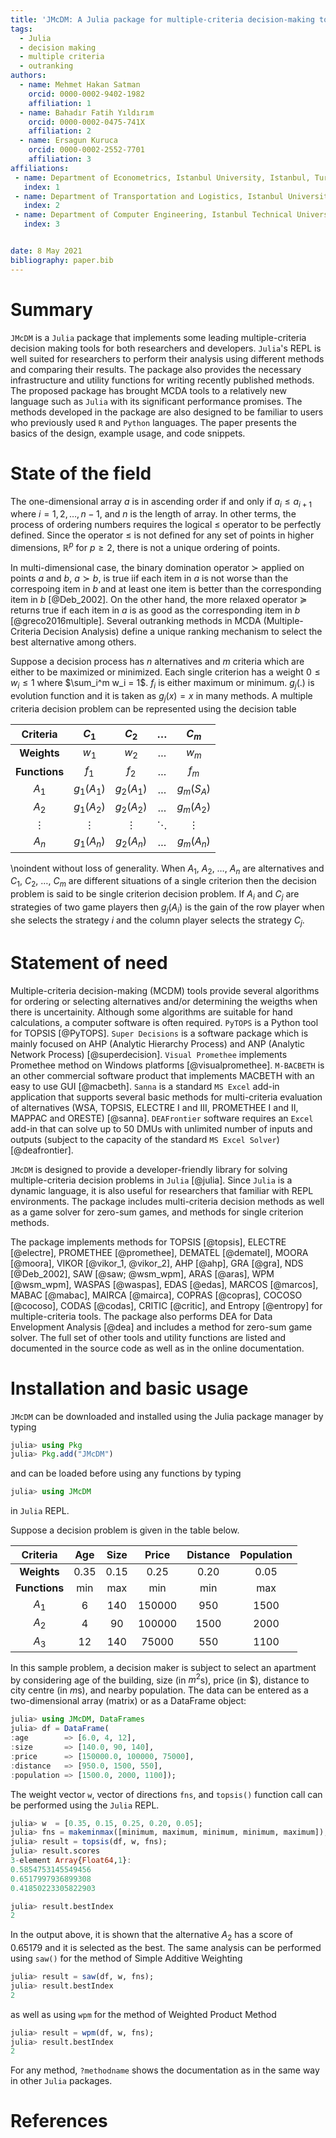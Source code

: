 ```yaml
---
title: 'JMcDM: A Julia package for multiple-criteria decision-making tools'
tags:
  - Julia
  - decision making
  - multiple criteria
  - outranking
authors:
  - name: Mehmet Hakan Satman
    orcid: 0000-0002-9402-1982
    affiliation: 1
  - name: Bahadır Fatih Yıldırım
    orcid: 0000-0002-0475-741X
    affiliation: 2
  - name: Ersagun Kuruca
    orcid: 0000-0002-2552-7701
    affiliation: 3
affiliations:
 - name: Department of Econometrics, Istanbul University, Istanbul, Turkey
   index: 1
 - name: Department of Transportation and Logistics, Istanbul University, Istanbul, Turkey
   index: 2
 - name: Department of Computer Engineering, Istanbul Technical University, Istanbul, Turkey
   index: 3


date: 8 May 2021
bibliography: paper.bib
---
```


# Summary
```JMcDM``` is a ```Julia``` package that implements some leading multiple-criteria decision making tools for both researchers and developers. ```Julia```'s REPL is well suited for researchers to perform their analysis using different methods and comparing their results. The package also provides the necessary infrastructure and utility functions for writing recently published methods.  The proposed package has brought MCDA tools to a relatively new language such as ```Julia``` with its significant performance promises. The methods developed in the package are also designed to be familiar to users who previously used ```R``` and ```Python``` languages. The paper presents the basics of the design, example usage, and code snippets.


# State of the field
The one-dimensional array $a$ is in ascending order if and only if $a_i \le a_{i+1}$ where $i = 1, 2, \dots, n-1$, and $n$ is the length of array. In other terms, the process of ordering numbers requires the logical $\le$ operator to be perfectly defined. Since the operator $\le$ is not defined for any set of points in higher dimensions, $\mathbb{R}^p$ for $p \ge 2$, there is not a unique ordering of points.

In multi-dimensional case, the binary domination operator $\succ$ applied on points $a$ and $b$, $a \succ b$, is true iif each item in $a$ is not worse than the correspoing item in $b$ and at least one item is better than the corresponding item in $b$ [@Deb_2002]. On the other hand, the more relaxed operator $\succeq$ returns true if each item in $a$ is as good as the corresponding item in $b$ [@greco2016multiple]. Several outranking methods in MCDA (Multiple-Criteria Decision Analysis) define a unique ranking mechanism to select the best alternative among others.

Suppose a decision process has $n$ alternatives and $m$ criteria  which are either to be maximized or minimized. Each single criterion has a weight $0 \le w_i \le 1$ where $\sum_i^m w_i = 1$. $f_i$ is either maximum or minimum. $g_j(.)$ is evolution function and it is taken as $g_j(x) = x$ in many methods. A multiple criteria decision problem can be represented using the decision table 

   | **Criteria**  |   $C_1$    |   $C_2$    | $\dots$  |   $C_m$    |
   | :-----------: | :--------: | :--------: | :------: | :--------: |
   |  **Weights**  |   $w_1$    |   $w_2$    | $\dots$  |   $w_m$    |
   | **Functions** |   $f_1$    |   $f_2$    | $\dots$  |   $f_m$    |
   |     $A_1$     | $g_1(A_1)$ | $g_2(A_1)$ | $\dots$  | $g_m(S_A)$ |
   |     $A_2$     | $g_1(A_2)$ | $g_2(A_2)$ | $\dots$  | $g_m(A_2)$ |
   |       ⋮       |     ⋮      |     ⋮      | $\ddots$ |     ⋮      |
   |     $A_n$     | $g_1(A_n)$ | $g_2(A_n)$ | $\dots$  | $g_m(A_n)$ |

\noindent without loss of generality. When $A_1$, $A_2$, $\dots$, $A_n$ are alternatives and $C_1$, $C_2$, $\dots$, $C_m$ are different situations of a single criterion then the decision problem is said to be single criterion decision problem. If $A_i$ and $C_j$ are strategies of two game players then $g_j(A_i)$ is the gain of the row player when she selects the strategy $i$ and the column player selects the strategy $C_j$. 



# Statement of need 
Multiple-criteria decision-making (MCDM) tools provide several algorithms for ordering or  selecting alternatives and/or determining the weigths when there is uncertainity. Although some algorithms are suitable for hand calculations, a computer software is often required. ```PyTOPS``` is a Python tool for TOPSIS [@PyTOPS]. ```Super Decisions``` is a software package which is mainly focused on AHP (Analytic Hierarchy Process) and ANP (Analytic Network Process) [@superdecision]. ```Visual Promethee``` implements Promethee method on Windows platforms [@visualpromethee]. ```M-BACBETH``` is an other commercial software product that implements MACBETH with an easy to use GUI [@macbeth]. ```Sanna``` is a standard ```MS Excel``` add-in application that supports several basic methods for multi-criteria evaluation of alternatives (WSA, TOPSIS, ELECTRE I and III, PROMETHEE I and II, MAPPAC and ORESTE) [@sanna]. ```DEAFrontier``` software requires an ```Excel``` add-in that can solve up to 50 DMUs with unlimited number of inputs and outputs (subject to the capacity of the standard ```MS Excel Solver```) [@deafrontier].

```JMcDM``` is designed to provide a developer-friendly library for solving multiple-criteria decision problems in ```Julia``` [@julia]. Since ```Julia``` is a dynamic language, it is also useful for researchers that familiar with REPL environments. The package includes multi-criteria decision methods as well as a game solver for zero-sum games, and methods for single criterion methods. 

The package implements methods for 
TOPSIS [@topsis], 
ELECTRE [@electre], 
PROMETHEE [@promethee], 
DEMATEL [@dematel], 
MOORA [@moora], 
VIKOR [@vikor_1, @vikor_2], 
AHP [@ahp], 
GRA [@gra], 
NDS [@Deb_2002], 
SAW [@saw; @wsm_wpm], 
ARAS [@aras], 
WPM [@wsm_wpm], 
WASPAS [@waspas], 
EDAS [@edas], 
MARCOS [@marcos], 
MABAC [@mabac], 
MAIRCA [@mairca], 
COPRAS [@copras], 
COCOSO [@cocoso],
CODAS [@codas],
CRITIC [@critic],
and Entropy [@entropy] for multiple-criteria tools. The package also performs DEA for Data Envelopment Analysis [@dea] and includes a method for zero-sum game solver.  The full set of other tools and utility functions are listed and documented in the source code as well as in the online documentation.

# Installation and basic usage

`JMcDM` can be downloaded and installed using the Julia package manager by typing

```julia
julia> using Pkg
julia> Pkg.add("JMcDM")
```

and can be loaded before using any functions by typing

```julia
julia> using JMcDM
```

in ```Julia``` REPL.

Suppose a decision problem is given in the table below.

  | **Criteria**  |  Age   |  Size  |  Price   | Distance | Population |
  | :-----------: | :----: | :----: | :------: | :------: | :--------: |
  |  **Weights**  | $0.35$ | $0.15$ |  $0.25$  |  $0.20$  |   $0.05$   |
  | **Functions** |  min   |  max   |   min    |   min    |    max     |
  |     $A_1$     |  $6$   | $140$  | $150000$ |  $950$   |   $1500$   |
  |     $A_2$     |  $4$   |  $90$  | $100000$ |  $1500$  |   $2000$   |
  |     $A_3$     |  $12$  | $140$  | $75000$  |  $550$   |   $1100$   |

In this sample problem, a decision maker is subject to select an apartment by considering age of the building, size (in $m^2$s), price (in \$), distance to city centre (in $m$s), and nearby population.
The data can be entered as a two-dimensional array (matrix) or as a DataFrame object:

```julia
julia> using JMcDM, DataFrames
julia> df = DataFrame(
:age        => [6.0, 4, 12],
:size       => [140.0, 90, 140],
:price      => [150000.0, 100000, 75000],
:distance   => [950.0, 1500, 550],
:population => [1500.0, 2000, 1100]);
```
The weight vector ```w```, vector of directions ```fns```, and ```topsis()``` function call can be performed using the ```Julia``` REPL.

```julia
julia> w  = [0.35, 0.15, 0.25, 0.20, 0.05];
julia> fns = makeminmax([minimum, maximum, minimum, minimum, maximum]);
julia> result = topsis(df, w, fns);
julia> result.scores
3-element Array{Float64,1}:
0.5854753145549456
0.6517997936899308
0.41850223305822903

julia> result.bestIndex
2
```

In the output above, it is shown that the alternative $A_2$ has a score of $0.65179$ and it is selected as the best. The same analysis can be performed using ```saw()``` for the method of Simple Additive Weighting

```julia
julia> result = saw(df, w, fns);
julia> result.bestIndex
2
```

as well as using ```wpm``` for the method of Weighted Product Method 

```julia
julia> result = wpm(df, w, fns);
julia> result.bestIndex
2
```

For any method, ```?methodname``` shows the documentation as in the same way in other ```Julia``` packages.

# References
